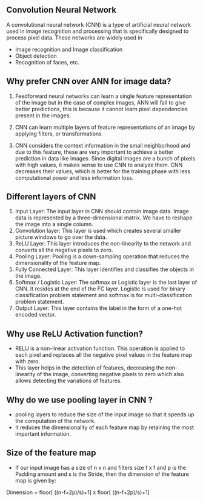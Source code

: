 ## Convolution Neural Network

A convolutional neural network (CNN) is a type of artificial neural network used in image recognition and processing that is specifically designed to process pixel data.
These networks are widely used in 
- Image recognition and Image classification
- Object detection
- Recognition of faces, etc.


## Why prefer CNN over ANN for image data?

1. Feedforward neural networks can learn a single feature representation of the image but in the case of complex images, ANN will fail to give better predictions, this is because it cannot learn pixel dependencies present in the images.

2. CNN can learn multiple layers of feature representations of an image by applying filters, or transformations

3. CNN considers the context information in the small neighborhood and due to this feature, these are very important to achieve a better prediction in data like images. Since digital images are a bunch of pixels with high values, it makes sense to use CNN to analyze them. CNN decreases their values, which is better for the training phase with less computational power and less information loss.


## Different layers of CNN
1. Input Layer: The input layer in CNN should contain image data. Image data is represented by a three-dimensional matrix. We have to reshape the image into a single column.
2.  Convolution layer:  This layer is used which creates several smaller picture windows to go over the data.
3.  ReLU Layer: This layer introduces the non-linearity to the network and converts all the negative pixels to zero.
4.  Pooling Layer: Pooling is a down-sampling operation that reduces the dimensionality of the feature map. 
5.  Fully Connected Layer: This layer identifies and classifies the objects in the image.
6.  Softmax / Logistic Layer: The softmax or Logistic layer is the last layer of CNN. It resides at the end of the FC layer. Logistic is used for binary classification problem statement and softmax is for multi-classification problem statement.
7.  Output Layer: This layer contains the label in the form of a one-hot encoded vector.


## Why use ReLU Activation function?
- RELU is a non-linear activation function. This operation is applied to each pixel and replaces all the negative pixel values in the feature map with zero.
- This layer helps in the detection of features, decreasing the non-linearity of the image, converting negative pixels to zero which also allows detecting the variations of features.

## Why do we use pooling layer in CNN ?
-  pooling layers to reduce the size of the input image so that it speeds up the computation of the network.
-  It reduces the dimensionality of each feature map by retaining the most important information.

## Size of the feature map
- If our input image has a size of n x n and filters size f x f and p is the Padding amount and s is the Stride, then the dimension of the feature map is given by:

Dimension = floor[ ((n-f+2p)/s)+1] x floor[ ((n-f+2p)/s)+1]




































































